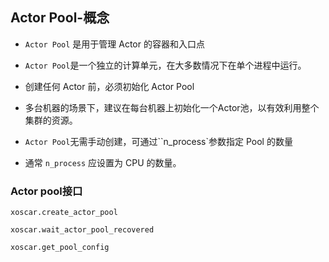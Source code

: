 ## Actor Pool-概念

- `Actor Pool` 是用于管理 Actor 的容器和入口点

- `Actor Pool`是一个独立的计算单元，在大多数情况下在单个进程中运行。

- 创建任何 Actor 前，必须初始化 Actor Pool

- 多台机器的场景下，建议在每台机器上初始化一个Actor池，以有效利用整个集群的资源。

- `Actor Pool`无需手动创建，可通过``n_process`参数指定 Pool 的数量

- 通常 `n_process` 应设置为 CPU 的数量。

### Actor pool接口

`xoscar.create_actor_pool`

`xoscar.wait_actor_pool_recovered`

`xoscar.get_pool_config`
